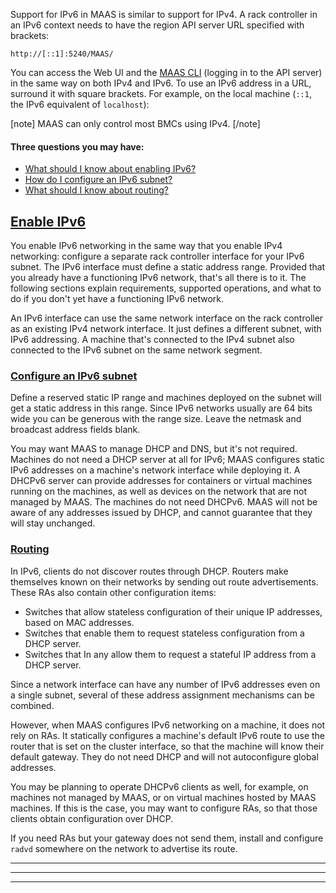 <!-- deb-2-7-cli
||2.7|2.8|2.9|
|-----:|:-----:|:-----:|:-----:|
|Snap|[CLI](/t/ipv6-addressing/2766) ~ [UI](/t/ipv6-addressing/2767)|[CLI](/t/ipv6-addressing/2768) ~ [UI](/t/ipv6-addressing/2769)|[CLI](/t/ipv6-addressing/2770) ~ [UI](/t/ipv6-addressing/2771)|
|Packages|CLI ~ [UI](/t/ipv6-addressing/2773)|[CLI](/t/ipv6-addressing/2774) ~ [UI](/t/ipv6-addressing/2775)|[CLI](/t/ipv6-addressing/2776) ~ [UI](/t/ipv6-addressing/2777)|
 deb-2-7-cli -->

<!-- deb-2-7-ui
||2.7|2.8|2.9|
|-----:|:-----:|:-----:|:-----:|
|Snap|[CLI](/t/ipv6-addressing/2766) ~ [UI](/t/ipv6-addressing/2767)|[CLI](/t/ipv6-addressing/2768) ~ [UI](/t/ipv6-addressing/2769)|[CLI](/t/ipv6-addressing/2770) ~ [UI](/t/ipv6-addressing/2771)|
|Packages|[CLI](/t/ipv6-addressing/2772) ~ UI|[CLI](/t/ipv6-addressing/2774) ~ [UI](/t/ipv6-addressing/2775)|[CLI](/t/ipv6-addressing/2776) ~ [UI](/t/ipv6-addressing/2777)|
 deb-2-7-ui -->

<!-- deb-2-8-cli
||2.7|2.8|2.9|
|-----:|:-----:|:-----:|:-----:|
|Snap|[CLI](/t/ipv6-addressing/2766) ~ [UI](/t/ipv6-addressing/2767)|[CLI](/t/ipv6-addressing/2768) ~ [UI](/t/ipv6-addressing/2769)|[CLI](/t/ipv6-addressing/2770) ~ [UI](/t/ipv6-addressing/2771)|
|Packages|[CLI](/t/ipv6-addressing/2772) ~ [UI](/t/ipv6-addressing/2773)|CLI ~ [UI](/t/ipv6-addressing/2775)|[CLI](/t/ipv6-addressing/2776) ~ [UI](/t/ipv6-addressing/2777)|
 deb-2-8-cli -->

<!-- deb-2-8-ui
||2.7|2.8|2.9|
|-----:|:-----:|:-----:|:-----:|
|Snap|[CLI](/t/ipv6-addressing/2766) ~ [UI](/t/ipv6-addressing/2767)|[CLI](/t/ipv6-addressing/2768) ~ [UI](/t/ipv6-addressing/2769)|[CLI](/t/ipv6-addressing/2770) ~ [UI](/t/ipv6-addressing/2771)|
|Packages|[CLI](/t/ipv6-addressing/2772) ~ [UI](/t/ipv6-addressing/2773)|[CLI](/t/ipv6-addressing/2774) ~ UI|[CLI](/t/ipv6-addressing/2776) ~ [UI](/t/ipv6-addressing/2777)|
 deb-2-8-ui -->

<!-- deb-2-9-cli
||2.7|2.8|2.9|
|-----:|:-----:|:-----:|:-----:|
|Snap|[CLI](/t/ipv6-addressing/2766) ~ [UI](/t/ipv6-addressing/2767)|[CLI](/t/ipv6-addressing/2768) ~ [UI](/t/ipv6-addressing/2769)|[CLI](/t/ipv6-addressing/2770) ~ [UI](/t/ipv6-addressing/2771)|
|Packages|[CLI](/t/ipv6-addressing/2772) ~ [UI](/t/ipv6-addressing/2773)|[CLI](/t/ipv6-addressing/2774) ~ [UI](/t/ipv6-addressing/2775)|CLI ~ [UI](/t/ipv6-addressing/2777)|
 deb-2-9-cli -->

<!-- deb-2-9-ui
||2.7|2.8|2.9|
|-----:|:-----:|:-----:|:-----:|
|Snap|[CLI](/t/ipv6-addressing/2766) ~ [UI](/t/ipv6-addressing/2767)|[CLI](/t/ipv6-addressing/2768) ~ [UI](/t/ipv6-addressing/2769)|[CLI](/t/ipv6-addressing/2770) ~ [UI](/t/ipv6-addressing/2771)|
|Packages|[CLI](/t/ipv6-addressing/2772) ~ [UI](/t/ipv6-addressing/2773)|[CLI](/t/ipv6-addressing/2774) ~ [UI](/t/ipv6-addressing/2775)|[CLI](/t/ipv6-addressing/2776) ~ UI|
 deb-2-9-ui -->

<!-- snap-2-7-cli
||2.7|2.8|2.9|
|-----:|:-----:|:-----:|:-----:|
|Snap|CLI ~ [UI](/t/ipv6-addressing/2767)|[CLI](/t/ipv6-addressing/2768) ~ [UI](/t/ipv6-addressing/2769)|[CLI](/t/ipv6-addressing/2770) ~ [UI](/t/ipv6-addressing/2771)|
|Packages|[CLI](/t/ipv6-addressing/2772) ~ [UI](/t/ipv6-addressing/2773)|[CLI](/t/ipv6-addressing/2774) ~ [UI](/t/ipv6-addressing/2775)|[CLI](/t/ipv6-addressing/2776) ~ [UI](/t/ipv6-addressing/2777)|
 snap-2-7-cli -->

<!-- snap-2-7-ui
||2.7|2.8|2.9|
|-----:|:-----:|:-----:|:-----:|
|Snap|[CLI](/t/ipv6-addressing/2766) ~ UI|[CLI](/t/ipv6-addressing/2768) ~ [UI](/t/ipv6-addressing/2769)|[CLI](/t/ipv6-addressing/2770) ~ [UI](/t/ipv6-addressing/2771)|
|Packages|[CLI](/t/ipv6-addressing/2772) ~ [UI](/t/ipv6-addressing/2773)|[CLI](/t/ipv6-addressing/2774) ~ [UI](/t/ipv6-addressing/2775)|[CLI](/t/ipv6-addressing/2776) ~ [UI](/t/ipv6-addressing/2777)|
 snap-2-7-ui -->

<!-- snap-2-8-cli
||2.7|2.8|2.9|
|-----:|:-----:|:-----:|:-----:|
|Snap|[CLI](/t/ipv6-addressing/2766) ~ [UI](/t/ipv6-addressing/2767)|CLI ~ [UI](/t/ipv6-addressing/2769)|[CLI](/t/ipv6-addressing/2770) ~ [UI](/t/ipv6-addressing/2771)|
|Packages|[CLI](/t/ipv6-addressing/2772) ~ [UI](/t/ipv6-addressing/2773)|[CLI](/t/ipv6-addressing/2774) ~ [UI](/t/ipv6-addressing/2775)|[CLI](/t/ipv6-addressing/2776) ~ [UI](/t/ipv6-addressing/2777)|
 snap-2-8-cli -->

<!-- snap-2-8-ui
||2.7|2.8|2.9|
|-----:|:-----:|:-----:|:-----:|
|Snap|[CLI](/t/ipv6-addressing/2766) ~ [UI](/t/ipv6-addressing/2767)|[CLI](/t/ipv6-addressing/2768) ~ UI|[CLI](/t/ipv6-addressing/2770) ~ [UI](/t/ipv6-addressing/2771)|
|Packages|[CLI](/t/ipv6-addressing/2772) ~ [UI](/t/ipv6-addressing/2773)|[CLI](/t/ipv6-addressing/2774) ~ [UI](/t/ipv6-addressing/2775)|[CLI](/t/ipv6-addressing/2776) ~ [UI](/t/ipv6-addressing/2777)|
 snap-2-8-ui -->

<!-- snap-2-9-cli
||2.7|2.8|2.9|
|-----:|:-----:|:-----:|:-----:|
|Snap|[CLI](/t/ipv6-addressing/2766) ~ [UI](/t/ipv6-addressing/2767)|[CLI](/t/ipv6-addressing/2768) ~ [UI](/t/ipv6-addressing/2769)|CLI ~ [UI](/t/ipv6-addressing/2771)|
|Packages|[CLI](/t/ipv6-addressing/2772) ~ [UI](/t/ipv6-addressing/2773)|[CLI](/t/ipv6-addressing/2774) ~ [UI](/t/ipv6-addressing/2775)|[CLI](/t/ipv6-addressing/2776) ~ [UI](/t/ipv6-addressing/2777)|
 snap-2-9-cli -->

<!-- snap-2-9-ui
||2.7|2.8|2.9|
|-----:|:-----:|:-----:|:-----:|
|Snap|[CLI](/t/ipv6-addressing/2766) ~ [UI](/t/ipv6-addressing/2767)|[CLI](/t/ipv6-addressing/2768) ~ [UI](/t/ipv6-addressing/2769)|[CLI](/t/ipv6-addressing/2770) ~ UI|
|Packages|[CLI](/t/ipv6-addressing/2772) ~ [UI](/t/ipv6-addressing/2773)|[CLI](/t/ipv6-addressing/2774) ~ [UI](/t/ipv6-addressing/2775)|[CLI](/t/ipv6-addressing/2776) ~ [UI](/t/ipv6-addressing/2777)|
 snap-2-9-ui -->

Support for IPv6 in MAAS is similar to support for IPv4.  A rack controller in an IPv6 context needs to have the region API server URL specified with brackets:

``` nohighlight
http://[::1]:5240/MAAS/
```

You can access the Web UI and the [MAAS CLI](/t/maas-cli/802) (logging in to the API server) in the same way on both IPv4 and IPv6. To use an IPv6 address in a URL, surround it with square brackets. For example, on the local machine (`::1`, the IPv6 equivalent of `localhost`):

[note]
MAAS can only control most BMCs using IPv4.
[/note]

#### Three questions you may have:

* [What should I know about enabling IPv6?](#heading--enable-ipv6)
* [How do I configure an IPv6 subnet?](#heading--configure-an-ipv6-subnet)
* [What should I know about routing?](#heading--routing)

<a href="#heading--enable-ipv6"><h2 id="heading--enable-ipv6">Enable IPv6</h2></a>

You enable IPv6 networking in the same way that you enable IPv4 networking: configure a separate rack controller interface for your IPv6 subnet. The IPv6 interface must define a static address range. Provided that you already have a functioning IPv6 network, that's all there is to it. The following sections explain requirements, supported operations, and what to do if you don't yet have a functioning IPv6 network.

An IPv6 interface can use the same network interface on the rack controller as an existing IPv4 network interface. It just defines a different subnet, with IPv6 addressing. A machine that's connected to the IPv4 subnet also connected to the IPv6 subnet on the same network segment.

<a href="#heading--configure-an-ipv6-subnet"><h3 id="heading--configure-an-ipv6-subnet">Configure an IPv6 subnet</h3></a>

Define a reserved static IP range and machines deployed on the subnet will get a static address in this range. Since IPv6 networks usually are 64 bits wide you can be generous with the range size. Leave the netmask and broadcast address fields blank.

You may want MAAS to manage DHCP and DNS, but it's not required. Machines do not need a DHCP server at all for IPv6; MAAS configures static IPv6 addresses on a machine's network interface while deploying it. A DHCPv6 server can provide addresses for containers or virtual machines running on the machines, as well as devices on the network that are not managed by MAAS. The machines do not need DHCPv6. MAAS will not be aware of any addresses issued by DHCP, and cannot guarantee that they will stay unchanged.

<a href="#heading--routing"><h3 id="heading--routing">Routing</h3></a>

In IPv6, clients do not discover routes through DHCP. Routers make themselves known on their networks by sending out route advertisements. These RAs also contain other configuration items:

 * Switches that allow stateless configuration of their unique IP addresses, based on MAC addresses. 
* Switches that enable them to request stateless configuration from a DHCP server.
* Switches that In any allow them to request a stateful IP address from a DHCP server. 

Since a network interface can have any number of IPv6 addresses even on a single subnet, several of these address assignment mechanisms can be combined.

However, when MAAS configures IPv6 networking on a machine, it does not rely on RAs. It statically configures a machine's default IPv6 route to use the router that is set on the cluster interface, so that the machine will know their default gateway. They do not need DHCP and will not autoconfigure global addresses.

You may be planning to operate DHCPv6 clients as well, for example, on machines not managed by MAAS, or on virtual machines hosted by MAAS machines.  If this is the case, you may want to configure RAs, so that those clients obtain configuration over DHCP.

If you need RAs but your gateway does not send them, install and configure `radvd` somewhere on the network to advertise its route.

<!-- LEAVE THIS OUT FOR NOW
<a href="#heading--other-installers-and-operating-systems"><h3 id="heading--other-installers-and-operating-systems">Other installers and operating systems</h3></a>

Static IPv6 addresses are currently only configured on Ubuntu when installed using the "fast" installer. Other operating systems, including Ubuntu with the classic Debian installer, will not have their IPv6 addresses configured. The
same applies when a user manually installs an operating system on a machine or
overwrites its networking configuration: the machine will no longer have its
static IPv6 address configured, even if MAAS has allocated it to the machine.

However, as long as the address remains allocated to the machine, you may still
configure its operating system to use that address. The machine can then use that
address as if MAAS had configured it.
-->
<!-- LEAVE THIS OUT FOR NOW. I DO NOT SEE THIS OPTION IN THE WEB UI ANYWAY.
<a href="#heading--disable-ipv4"><h2 id="heading--disable-ipv4">Disable IPv4</h2></a>

For advanced users, there is an experimental capability to deploy machines with
pure IPv6, with IPv4 networking disabled. To enable this on a machine, check the
"Disable IPv4 when deployed" box on the machine's Edit page. The process of
managing and deploying the machine will still mostly work through IPv4, but once
deployed, the machine will have IPv6 networking only.

In practice, machines may not be functional without IPv4 networking.  A few things are known to be needed in any case:
-->
<!-- LINKS -->

------
****
------

